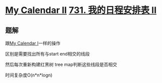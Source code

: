 # [My Calendar II](https://leetcode.com/problems/my-calendar-ii) [731. 我的日程安排表 II](https://leetcode-cn.com/problems/my-calendar-ii/)

## 题解
跟[My Calendar I](https://leetcode.com/problems/my-calendar-i)一样的操作

区别是需要找出所有与start end相交的线段

然后每次重新构建红黑树 tree map判断这些线段是否相交

时间复杂度O(n\*n\*logn)

